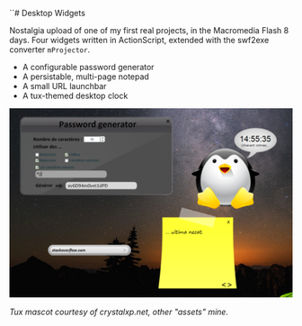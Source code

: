 ``# Desktop Widgets

Nostalgia upload of one of my first real projects, in the Macromedia Flash 8 days.
Four widgets written in ActionScript, extended with the swf2exe converter `mProjector`.

- A configurable password generator
- A persistable, multi-page notepad
- A small URL launchbar
- A tux-themed desktop clock

![screenshot](screen.png)

*Tux mascot courtesy of crystalxp.net, other "assets" mine.*
